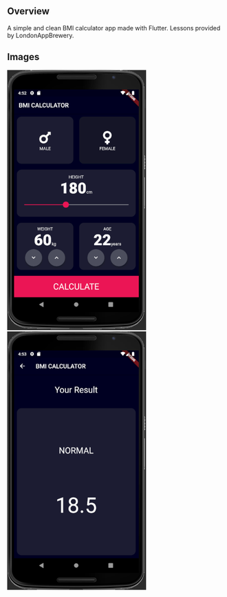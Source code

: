 ## Overview
A simple and clean BMI calculator app made with Flutter. Lessons provided by LondonAppBrewery.

## Images
![screenshot1](./screenshot1.PNG)
![screenshot2](./screenshot2.PNG)
